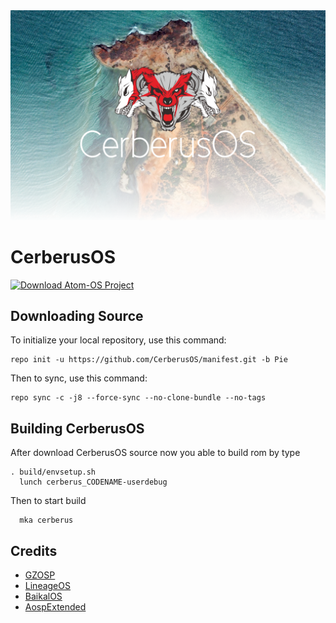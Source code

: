 <img src="https://raw.githubusercontent.com/CerberusOS-Future/manifest/Pie/cerberus_banner.png">

CerberusOS
========
[![Download Atom-OS Project](https://img.shields.io/sourceforge/dt/CerberusOS.svg)](https://sourceforge.net/projects/cerberusos/files/latest/download)

## Downloading Source
To initialize your local repository, use this command:

	repo init -u https://github.com/CerberusOS/manifest.git -b Pie

Then to sync, use this command:

	repo sync -c -j8 --force-sync --no-clone-bundle --no-tags
	
	
	
## Building CerberusOS
After download CerberusOS source now you able to build rom by type
```
. build/envsetup.sh 
  lunch cerberus_CODENAME-userdebug
```
Then to start build
```
  mka cerberus
```

## Credits
-  [GZOSP](http://GitHub.com/gzosp)
-  [LineageOS](http://GitHub.com/LineageOS)
-  [BaikalOS](http://GitHub.com/BaikalOS)
-  [AospExtended](http://GitHub.com/AospExtended)
